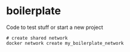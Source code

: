 # boilerplate

Code to test stuff or start a new project


```
# create shared network
docker network create my_boilerplate_network
```
